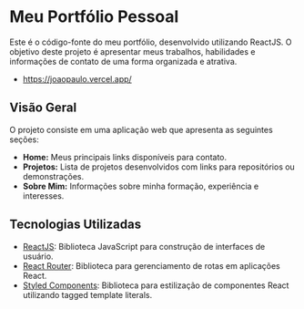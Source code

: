 # Meu Portfólio Pessoal

Este é o código-fonte do meu portfólio, desenvolvido utilizando ReactJS. O objetivo deste projeto é apresentar meus trabalhos, habilidades e informações de contato de uma forma organizada e atrativa.
- https://joaopaulo.vercel.app/

## Visão Geral

O projeto consiste em uma aplicação web que apresenta as seguintes seções:
- **Home:** Meus principais links disponíveis para contato.
- **Projetos:** Lista de projetos desenvolvidos com links para repositórios ou demonstrações.
- **Sobre Mim:** Informações sobre minha formação, experiência e interesses.

## Tecnologias Utilizadas

- [ReactJS](https://reactjs.org/): Biblioteca JavaScript para construção de interfaces de usuário.
- [React Router](https://reactrouter.com/): Biblioteca para gerenciamento de rotas em aplicações React.
- [Styled Components](https://styled-components.com/): Biblioteca para estilização de componentes React utilizando tagged template literals.
